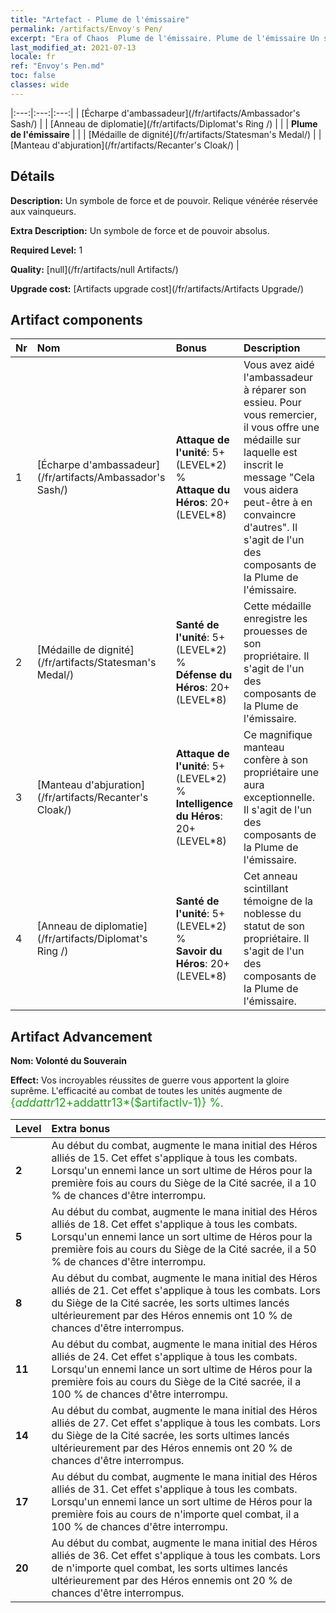```yaml
---
title: "Artefact - Plume de l'émissaire"
permalink: /artifacts/Envoy's Pen/
excerpt: "Era of Chaos  Plume de l'émissaire. Plume de l'émissaire Un symbole de force et de pouvoir. Relique vénérée réservée aux vainqueurs."
last_modified_at: 2021-07-13
locale: fr
ref: "Envoy's Pen.md"
toc: false
classes: wide
---
```


  |:---:|:---:|:---:| 
  |  [Écharpe d'ambassadeur](/fr/artifacts/Ambassador's Sash/) |   |  [Anneau de diplomatie](/fr/artifacts/Diplomat's Ring /) | 
  |   | **Plume de l'émissaire** |  | 
  |  [Médaille de dignité](/fr/artifacts/Statesman's Medal/) |   |  [Manteau d'abjuration](/fr/artifacts/Recanter's Cloak/) | 


## Détails

 **Description:** Un symbole de force et de pouvoir. Relique vénérée réservée aux vainqueurs.

 **Extra Description:** Un symbole de force et de pouvoir absolus.

 **Required Level:** 1

 **Quality:** [null](/fr/artifacts/null Artifacts/)

 **Upgrade cost:** [Artifacts upgrade cost](/fr/artifacts/Artifacts Upgrade/)



## Artifact components

  | Nr |    Nom    |   Bonus | Description | 
  |:---|:-----------|:--------|:------------| 
  | 1 | [Écharpe d'ambassadeur](/fr/artifacts/Ambassador's Sash/) | **Attaque de l'unité**: 5+(LEVEL\*2) %<br/>**Attaque du Héros**: 20+(LEVEL\*8) | Vous avez aidé l'ambassadeur à réparer son essieu. Pour vous remercier, il vous offre une médaille sur laquelle est inscrit le message \"Cela vous aidera peut-être à en convaincre d'autres\". Il s'agit de l'un des composants de la Plume de l'émissaire. | 
  | 2 | [Médaille de dignité](/fr/artifacts/Statesman's Medal/) | **Santé de l'unité**: 5+(LEVEL\*2) %<br/>**Défense du Héros**: 20+(LEVEL\*8) | Cette médaille enregistre les prouesses de son propriétaire. Il s'agit de l'un des composants de la Plume de l'émissaire. | 
  | 3 | [Manteau d'abjuration](/fr/artifacts/Recanter's Cloak/) | **Attaque de l'unité**: 5+(LEVEL\*2) %<br/>**Intelligence du Héros**: 20+(LEVEL\*8) | Ce magnifique manteau confère à son propriétaire une aura exceptionnelle. Il s'agit de l'un des composants de la Plume de l'émissaire. | 
  | 4 | [Anneau de diplomatie](/fr/artifacts/Diplomat's Ring /) | **Santé de l'unité**: 5+(LEVEL\*2) %<br/>**Savoir du Héros**: 20+(LEVEL\*8) | Cet anneau scintillant témoigne de la noblesse du statut de son propriétaire. Il s'agit de l'un des composants de la Plume de l'émissaire. | 


## Artifact Advancement

 **Nom: Volonté du Souverain**

 **Effect:** Vos incroyables réussites de guerre vous apportent la gloire suprême. L'efficacité au combat de toutes les unités augmente de <span style="color: #1ca216;font-size:18px">{$addattr12+$addattr13*($artifactlv-1)} %</span>.

  |  Level  |    Extra bonus  | 
  |:--------|:----------------| 
  | **2** | Au début du combat, augmente le mana initial des Héros alliés de 15. Cet effet s'applique à tous les combats. Lorsqu'un ennemi lance un sort ultime de Héros pour la première fois au cours du Siège de la Cité sacrée, il a 10 % de chances d'être interrompu. | 
  | **5** | Au début du combat, augmente le mana initial des Héros alliés de 18. Cet effet s'applique à tous les combats. Lorsqu'un ennemi lance un sort ultime de Héros pour la première fois au cours du Siège de la Cité sacrée, il a 50 % de chances d'être interrompu. | 
  | **8** | Au début du combat, augmente le mana initial des Héros alliés de 21. Cet effet s'applique à tous les combats. Lors du Siège de la Cité sacrée, les sorts ultimes lancés ultérieurement par des Héros ennemis ont 10 % de chances d'être interrompus. | 
  | **11** | Au début du combat, augmente le mana initial des Héros alliés de 24. Cet effet s'applique à tous les combats. Lorsqu'un ennemi lance un sort ultime de Héros pour la première fois au cours du Siège de la Cité sacrée, il a 100 % de chances d'être interrompu. | 
  | **14** | Au début du combat, augmente le mana initial des Héros alliés de 27. Cet effet s'applique à tous les combats. Lors du Siège de la Cité sacrée, les sorts ultimes lancés ultérieurement par des Héros ennemis ont 20 % de chances d'être interrompus. | 
  | **17** | Au début du combat, augmente le mana initial des Héros alliés de 31. Cet effet s'applique à tous les combats. Lorsqu'un ennemi lance un sort ultime de Héros pour la première fois au cours de n'importe quel combat, il a 100 % de chances d'être interrompu. | 
  | **20** | Au début du combat, augmente le mana initial des Héros alliés de 36. Cet effet s'applique à tous les combats. Lors de n'importe quel combat, les sorts ultimes lancés ultérieurement par des Héros ennemis ont 20 % de chances d'être interrompus. | 

